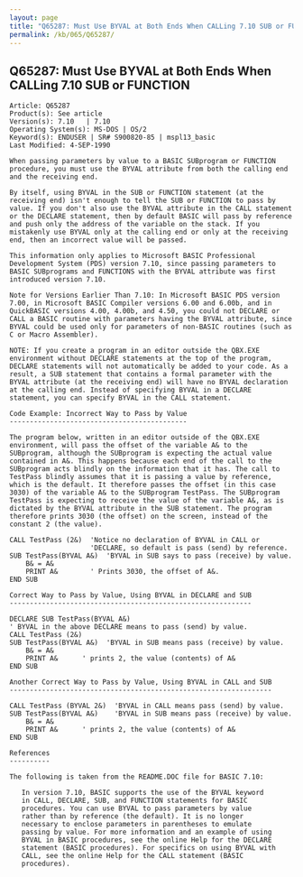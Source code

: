 ```yaml
---
layout: page
title: "Q65287: Must Use BYVAL at Both Ends When CALLing 7.10 SUB or FUNCTION"
permalink: /kb/065/Q65287/
---
```


## Q65287: Must Use BYVAL at Both Ends When CALLing 7.10 SUB or FUNCTION

	Article: Q65287
	Product(s): See article
	Version(s): 7.10   | 7.10
	Operating System(s): MS-DOS | OS/2
	Keyword(s): ENDUSER | SR# S900820-85 | mspl13_basic
	Last Modified: 4-SEP-1990
	
	When passing parameters by value to a BASIC SUBprogram or FUNCTION
	procedure, you must use the BYVAL attribute from both the calling end
	and the receiving end.
	
	By itself, using BYVAL in the SUB or FUNCTION statement (at the
	receiving end) isn't enough to tell the SUB or FUNCTION to pass by
	value. If you don't also use the BYVAL attribute in the CALL statement
	or the DECLARE statement, then by default BASIC will pass by reference
	and push only the address of the variable on the stack. If you
	mistakenly use BYVAL only at the calling end or only at the receiving
	end, then an incorrect value will be passed.
	
	This information only applies to Microsoft BASIC Professional
	Development System (PDS) version 7.10, since passing parameters to
	BASIC SUBprograms and FUNCTIONS with the BYVAL attribute was first
	introduced version 7.10.
	
	Note for Versions Earlier Than 7.10: In Microsoft BASIC PDS version
	7.00, in Microsoft BASIC Compiler versions 6.00 and 6.00b, and in
	QuickBASIC versions 4.00, 4.00b, and 4.50, you could not DECLARE or
	CALL a BASIC routine with parameters having the BYVAL attribute, since
	BYVAL could be used only for parameters of non-BASIC routines (such as
	C or Macro Assembler).
	
	NOTE: If you create a program in an editor outside the QBX.EXE
	environment without DECLARE statements at the top of the program,
	DECLARE statements will not automatically be added to your code. As a
	result, a SUB statement that contains a formal parameter with the
	BYVAL attribute (at the receiving end) will have no BYVAL declaration
	at the calling end. Instead of specifying BYVAL in a DECLARE
	statement, you can specify BYVAL in the CALL statement.
	
	Code Example: Incorrect Way to Pass by Value
	--------------------------------------------
	
	The program below, written in an editor outside of the QBX.EXE
	environment, will pass the offset of the variable A& to the
	SUBprogram, although the SUBprogram is expecting the actual value
	contained in A&. This happens because each end of the call to the
	SUBprogram acts blindly on the information that it has. The call to
	TestPass blindly assumes that it is passing a value by reference,
	which is the default. It therefore passes the offset (in this case
	3030) of the variable A& to the SUBprogram TestPass. The SUBprogram
	TestPass is expecting to receive the value of the variable A&, as is
	dictated by the BYVAL attribute in the SUB statement. The program
	therefore prints 3030 (the offset) on the screen, instead of the
	constant 2 (the value).
	
	CALL TestPass (2&)  'Notice no declaration of BYVAL in CALL or
	                    'DECLARE, so default is pass (send) by reference.
	SUB TestPass(BYVAL A&)  'BYVAL in SUB says to pass (receive) by value.
	    B& = A&
	    PRINT A&        ' Prints 3030, the offset of A&.
	END SUB
	
	Correct Way to Pass by Value, Using BYVAL in DECLARE and SUB
	------------------------------------------------------------
	
	DECLARE SUB TestPass(BYVAL A&)
	' BYVAL in the above DECLARE means to pass (send) by value.
	CALL TestPass (2&)
	SUB TestPass(BYVAL A&)  'BYVAL in SUB means pass (receive) by value.
	    B& = A&
	    PRINT A&      ' prints 2, the value (contents) of A&
	END SUB
	
	Another Correct Way to Pass by Value, Using BYVAL in CALL and SUB
	-----------------------------------------------------------------
	
	CALL TestPass (BYVAL 2&)  'BYVAL in CALL means pass (send) by value.
	SUB TestPass(BYVAL A&)    'BYVAL in SUB means pass (receive) by value.
	    B& = A&
	    PRINT A&      ' prints 2, the value (contents) of A&
	END SUB
	
	References
	----------
	
	The following is taken from the README.DOC file for BASIC 7.10:
	
	   In version 7.10, BASIC supports the use of the BYVAL keyword
	   in CALL, DECLARE, SUB, and FUNCTION statements for BASIC
	   procedures. You can use BYVAL to pass parameters by value
	   rather than by reference (the default). It is no longer
	   necessary to enclose parameters in parentheses to emulate
	   passing by value. For more information and an example of using
	   BYVAL in BASIC procedures, see the online Help for the DECLARE
	   statement (BASIC procedures). For specifics on using BYVAL with
	   CALL, see the online Help for the CALL statement (BASIC
	   procedures).
